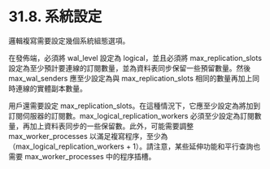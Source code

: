 # 31.8. 系統設定

邏輯複寫需要設定幾個系統組態選項。

在發佈端，必須將 wal\_level 設定為 logical，並且必須將 max\_replication\_slots 設定為至少預計要連線的訂閱數量，並為資料表同步保留一些預留數量。然後 max\_wal\_senders 應至少設定為與 max\_replication\_slots 相同的數量再加上同時連線的實體副本數量。

用戶還需要設定 max\_replication\_slots。在這種情況下，它應至少設定為將加到訂閱伺服器的訂閱數。max\_logical\_replication\_workers 必須至少設定為訂閱數量，再加上資料表同步的一些保留數。此外，可能需要調整 max\_worker\_processes 以滿足複寫程序，至少為（max\_logical\_replication\_workers + 1）。請注意，某些延伸功能和平行查詢也需要 max\_worker\_processes 中的程序插槽。

